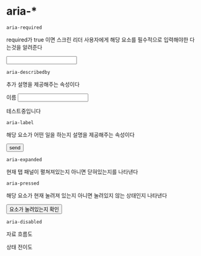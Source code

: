# aria-*

`aria-required`

required가 true 이면 스크린 리더 사용자에게 해당 요소를 필수적으로 입력해야한 다는것을 알려준다

<input type="text" name = "username" id = "username" aria-required="true" 
/>

`aria-describedby`

추가 설명을 제공해주는 속성이다

<form>
  <label for="fname">이름</label>
  <input name = "" type="text" id="fname" aria-describedby="int2">
  <p id="int2">테스트중입니다</p>
</form>

`aria-label`

해당 요소가 어떤 일을 하는지 설명을 제공해주는 속성이다

<button aria-label="send email">send</button>

`aria-expanded`

현재 탭 패널이 펼쳐져있는지 아니면 닫혀있는지를 나타낸다

<div role="tabpanel" aria-expanded= "true"></div>


`aria-pressed`

해당 요소가 현재 눌려져 있는지 아니면 눌려있지 않는 상태인지 나타낸다

<button aria-pressed="true">요소가 눌려있는지 확인</button>


`aria-disabled`

자료 흐름도

상태 전이도